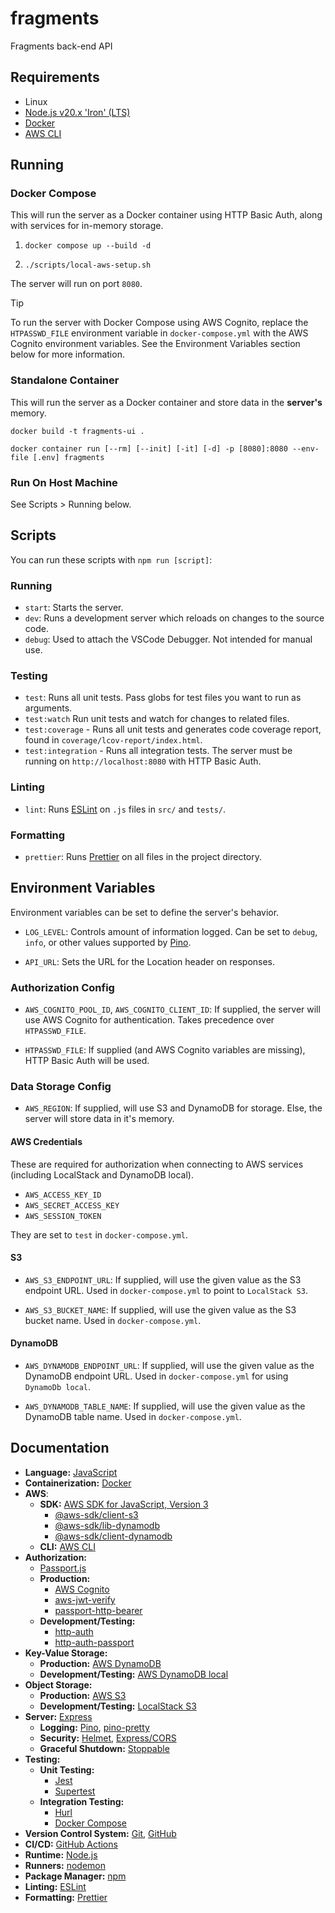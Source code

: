 # fragments

Fragments back-end API

## Requirements

- Linux
- [Node.js v20.x 'Iron' (LTS)](https://nodejs.org/en)
- [Docker](https://www.docker.com/)
- [AWS CLI](https://aws.amazon.com/cli/)

## Running

### Docker Compose

This will run the server as a Docker container using HTTP Basic Auth, along with services for in-memory storage.

1. `docker compose up --build -d`

2. `./scripts/local-aws-setup.sh`

The server will run on port `8080`.

> [!TIP]
> To run the server with Docker Compose using AWS Cognito, replace the `HTPASSWD_FILE` environment variable in `docker-compose.yml` with the AWS Cognito environment variables. See the Environment Variables section below for more information.

### Standalone Container

This will run the server as a Docker container and store data in the **server's** memory.

`docker build -t fragments-ui .`

`docker container run [--rm] [--init] [-it] [-d] -p [8080]:8080 --env-file [.env] fragments`

### Run On Host Machine

See Scripts > Running below.

## Scripts

You can run these scripts with `npm run [script]`:

### Running

- `start`: Starts the server.
- `dev`: Runs a development server which reloads on changes to the source code.
- `debug`: Used to attach the VSCode Debugger. Not intended for manual use.

### Testing

- `test`: Runs all unit tests. Pass globs for test files you want to run as arguments.
- `test:watch` Run unit tests and watch for changes to related files.
- `test:coverage` - Runs all unit tests and generates code coverage report, found in `coverage/lcov-report/index.html`.
- `test:integration` - Runs all integration tests. The server must be running on `http://localhost:8080` with HTTP Basic Auth.

### Linting

- `lint`: Runs [ESLint](https://eslint.org/) on `.js` files in `src/` and `tests/`.

### Formatting

- `prettier`: Runs [Prettier](https://prettier.io/) on all files in the project directory.

## Environment Variables

Environment variables can be set to define the server's behavior.

- `LOG_LEVEL`: Controls amount of information logged. Can be set to `debug`, `info`, or other values supported by [Pino](https://getpino.io/#/docs/api).

- `API_URL`: Sets the URL for the Location header on responses.

### Authorization Config

- `AWS_COGNITO_POOL_ID`, `AWS_COGNITO_CLIENT_ID`: If supplied, the server will use AWS Cognito for authentication. Takes precedence over `HTPASSWD_FILE`.

- `HTPASSWD_FILE`: If supplied (and AWS Cognito variables are missing), HTTP Basic Auth will be used.

### Data Storage Config

- `AWS_REGION`: If supplied, will use S3 and DynamoDB for storage. Else, the server will store data in it's memory.

#### AWS Credentials

These are required for authorization when connecting to AWS services (including LocalStack and DynamoDB local).

- `AWS_ACCESS_KEY_ID`
- `AWS_SECRET_ACCESS_KEY`
- `AWS_SESSION_TOKEN`

They are set to `test` in `docker-compose.yml`.

#### S3

- `AWS_S3_ENDPOINT_URL`: If supplied, will use the given value as the S3 endpoint URL. Used in `docker-compose.yml` to point to `LocalStack S3`.

- `AWS_S3_BUCKET_NAME`: If supplied, will use the given value as the S3 bucket name. Used in `docker-compose.yml`.

#### DynamoDB

- `AWS_DYNAMODB_ENDPOINT_URL`: If supplied, will use the given value as the DynamoDB endpoint URL. Used in `docker-compose.yml` for using `DynamoDb local`.

- `AWS_DYNAMODB_TABLE_NAME`: If supplied, will use the given value as the DynamoDB table name. Used in `docker-compose.yml`.

## Documentation

- **Language:** [JavaScript](https://developer.mozilla.org/en-US/docs/Web/JavaScript)
- **Containerization:** [Docker](https://docs.docker.com/reference/)
- **AWS**:
  - **SDK:** [AWS SDK for JavaScript, Version 3](https://docs.aws.amazon.com/sdk-for-javascript/)
    - [@aws-sdk/client-s3](https://docs.aws.amazon.com/AWSJavaScriptSDK/v3/latest/Package/-aws-sdk-client-s3/)
    - [@aws-sdk/lib-dynamodb](https://docs.aws.amazon.com/AWSJavaScriptSDK/v3/latest/Package/-aws-sdk-lib-dynamodb/)
    - [@aws-sdk/client-dynamodb](https://docs.aws.amazon.com/AWSJavaScriptSDK/v3/latest/Package/-aws-sdk-client-dynamodb/)
  - **CLI:** [AWS CLI](https://aws.amazon.com/cli/)
- **Authorization:**
  - [Passport.js](https://www.passportjs.org/)
  - **Production:**
    - [AWS Cognito](https://aws.amazon.com/cognito/)
    - [aws-jwt-verify](https://github.com/awslabs/aws-jwt-verify)
    - [passport-http-bearer](https://www.passportjs.org/packages/passport-http-bearer/)
  - **Development/Testing:**
    - [http-auth](https://www.npmjs.com/package/http-auth)
    - [http-auth-passport](https://www.npmjs.com/package/http-auth-passport)
- **Key-Value Storage:**
  - **Production:** [AWS DynamoDB](https://aws.amazon.com/dynamodb/)
  - **Development/Testing:** [AWS DynamoDB local](https://docs.aws.amazon.com/amazondynamodb/latest/developerguide/DynamoDBLocal.html)
- **Object Storage:**
  - **Production:** [AWS S3](https://aws.amazon.com/s3/)
  - **Development/Testing:** [LocalStack S3](https://docs.localstack.cloud/user-guide/aws/s3/)
- **Server:** [Express](https://expressjs.com/en/4x/api.html)
  - **Logging:** [Pino](https://getpino.io/#/docs/api), [pino-pretty](https://github.com/pinojs/pino-pretty)
  - **Security:** [Helmet](https://helmetjs.github.io/), [Express/CORS](https://github.com/expressjs/cors#readme)
  - **Graceful Shutdown:** [Stoppable](https://github.com/hunterloftis/stoppable#readme)
- **Testing:**
  - **Unit Testing:**
    - [Jest](https://jestjs.io/)
    - [Supertest](https://github.com/ladjs/supertest#readme)
  - **Integration Testing:**
    - [Hurl](https://hurl.dev/)
    - [Docker Compose](https://docs.docker.com/compose/)
- **Version Control System:** [Git](https://git-scm.com/doc), [GitHub](https://docs.github.com/)
- **CI/CD:** [GitHub Actions](https://docs.github.com/en/actions)
- **Runtime:** [Node.js](https://nodejs.org/docs/latest-v20.x/api/)
- **Runners:** [nodemon](https://github.com/remy/nodemon#readme)
- **Package Manager:** [npm](https://docs.npmjs.com/)
- **Linting:** [ESLint](https://eslint.org/docs/v9.x/)
- **Formatting:** [Prettier](https://prettier.io/docs/en/)
